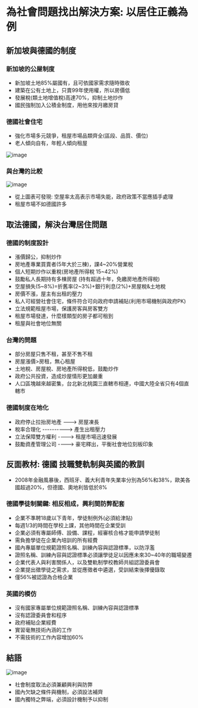 # 為社會問題找出解決方案: 以居住正義為例
## 新加坡與德國的制度
### 新加坡的公屋制度
* 新加坡土地85%屬國有，且可依國家需求隨時徵收
* 建築在公有土地上，只賣99年使用權，所以房價低
* 發展稅(類土地增值稅)高達70%，抑制土地炒作
* 國民強制加入公積金制度，用他來按月繳房貸
### 德國社會住宅
* 強化市場多元競爭，租屋市場品類齊全(區段、品質、價位)
* 老人傾向自有，年輕人傾向租屋

![image](https://user-images.githubusercontent.com/62127656/158088423-27fc869c-7c33-4430-87e1-a78e0d05497e.png)
### 與台灣的比較
![image](https://user-images.githubusercontent.com/62127656/158088508-f19a35ec-c3b7-4d34-9cbb-3905e8e5ffdf.png)
* 從上圖表可發現: 空屋率太高表示市場失能，政府政策不當應插手處理
* 租屋市場不如德國許多
## 取法德國，解決台灣居住問題
### 德國的制度設計
* 漲價歸公，抑制炒作
* 房地產專業買賣者(5年大於三棟)，課4~20%營業稅
* 個人短期炒作以重稅(房地產所得稅 15~42%)
* 鼓勵私人長期持有多棟房屋 (持有超過十年，免繳房地產所得稅)
* 空屋損失(5~8%)=折舊率(2~3%)+銀行利息(2%)+房屋稅&土地稅
* 房價不漲，屋主有出租的壓力
* 私人可經營社會住宅，條件符合可向政府申請補貼(利用市場機制與政府PK)
* 立法規範租屋市場，保護房客與房客雙方
* 租屋市場發達，什麼樣類型的房子都可租到
* 租屋與社會地位無關
### 台灣的問題
* 部分房屋只售不租，甚至不售不租
* 房屋漲價>房租，無心租屋
* 土地稅、房屋稅、房地產所得稅低，鼓勵炒作
* 政府公共投資，造成炒屋情形更加嚴重
* 人口區塊越來越密集，台北新北桃園三直轄市相連，中國大陸全省只有4個直轄市
### 德國制度在地化
* 政府停止拉抬房地產 ---> 房屋凍長
* 稅率合理化 ---------->  產生出租壓力
* 立法保障雙方權利 ----> 租屋市場迅速發展
* 鼓勵資產管理公司 ----> 豪宅釋出，平衡社會地位刻板印象
## 反面教材: 德國 技職雙軌制與英國的教訓
* 2008年金融風暴後，西班牙、義大利青年失業率分別為56%和38%，歐美各國超過20%，但德國、奧地利皆低於8%
### 德國學徒制關鍵: 相反相成，興利間防弊配套
* 企業不準聘18歲以下青年，學徒制例外(必須給津貼)
* 每週1/3的時間在學校上課，其他時間在企業受訓
* 企業必須有專屬師傅、設備、課程，經審核合格才能申請學徒制
* 需負擔學徒在企業內培訓的所有經費
* 國內專屬單位規範證照名稱、訓練內容與認證標準，以防浮濫
* 證照名稱、訓練內容與認證標準必須讓學徒足以因應未來30~40年的職場變遷
* 企業代表人與利害關係人，以及雙軌制學校教師共組認證委員會
* 企業提出徵學徒之需求，並從應徵者中遴選，受訓結束後擇優錄取
* 僅56%被認證為合格企業
### 英國的模仿
* 沒有國家專屬單位規範證照名稱、訓練內容與認證標準
* 沒有認證委員會和程序
* 政府補貼企業經費
* 實習毫無技術內涵的工作
* 不需技術的工作內容增加60%
## 結語
![image](https://user-images.githubusercontent.com/62127656/158091246-dd205269-1189-4988-90b3-cf1799a85430.png)

* 社會制度取法必須兼顧興利與防弊
* 國內欠缺之條件與機制，必須設法補齊
* 國內獨特之弊端，必須設計機制予以抑制
